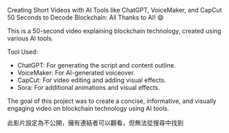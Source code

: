 Creating Short Videos with AI Tools like ChatGPT, VoiceMaker, and CapCut 50 Seconds to Decode Blockchain: All Thanks to AI! 😄

This is a 50-second video explaining blockchain technology, created using various AI tools.

Tool Used:
- ChatGPT: For generating the script and content outline.
- VoiceMaker: For AI-generated voiceover.
- CapCut: For video editing and adding visual effects.
- Sora: For additional animations and visual effects.

The goal of this project was to create a concise, informative, and visually engaging video on blockchain technology using AI tools.


此影片設定為不公開，擁有連結者可以觀看，但無法從搜尋中找到
